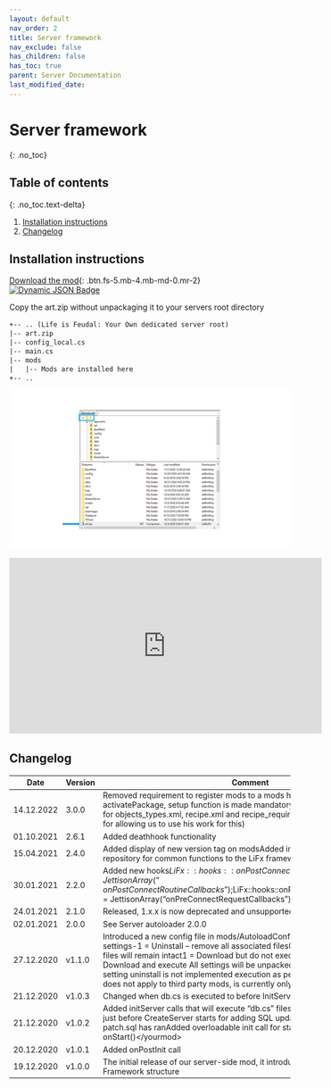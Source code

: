 ```yaml
---
layout: default
nav_order: 2
title: Server framework
nav_exclude: false
has_children: false
has_toc: true
parent: Server Documentation
last_modified_date:
---
```

# Server framework
{: .no_toc}

## Table of contents
{: .no_toc.text-delta}

1. [Installation instructions](#installation-instructions)
2. [Changelog](#changelog)

## Installation instructions

[Download the mod](https://github.com/LiF-x/ServerAutoloader/releases/latest){: .btn.fs-5.mb-4.mb-md-0.mr-2}&nbsp;[![Dynamic JSON Badge](https://img.shields.io/badge/dynamic/json?url=https%3A%2F%2Fapi.github.com%2Frepos%2FLiF-x%2FServerAutoloader%2Freleases%3Fper_page%3D1&amp;query=%24%5B0%5D.tag_name&amp;label=ServerAutoloader&amp;color=green)](https://github.com/LiF-x/ServerAutoloader/releases/latest)

Copy the art.zip without unpackaging it to your servers root directory

```
+-- .. (Life is Feudal: Your Own dedicated server root)
|-- art.zip
|-- config_local.cs
|-- main.cs
|-- mods
|   |-- Mods are installed here
+-- ..
```

![Directory structure](/uploads/lifx-server-setup-guide.png)

<iframe width="560" height="315" src="https://www.youtube-nocookie.com/embed/nVpZejuLZEg" title="YouTube video player" frameborder="0" allow="accelerometer; autoplay; clipboard-write; encrypted-media; gyroscope; picture-in-picture" allowfullscreen=""></iframe>

## Changelog

| Date | Version | Comment |
| --- | --- | --- |
| 14\.12.2022 | 3\.0.0 | Removed requirement to register mods to a mods hook, it is now handled by activatePackage, setup function is made mandatory. Added export functionality for objects\_types.xml, recipe.xml and recipe\_requirement.xml (credits to Basil for allowing us to use his work for this) |
| 01\.10.2021 | 2\.6.1 | Added deathhook functionality |
| 15\.04.2021 | 2\.4.0 | Added display of new version tag on modsAdded inclution of Utility a public repository for common functions to the LiFx framework |
| 30\.01.2021 | 2\.2.0 | Added new hooks$LiFx::hooks::onPostConnectRoutineCallbacks = JettisonArray(“onPostConnectRoutineCallbacks”);$LiFx::hooks::onPreConnectRequestCallbacks = JettisonArray(“onPreConnectRequestCallbacks”); |
| 24\.01.2021 | 2\.1.0 | Released, 1.x.x is now deprecated and unsupported |
| 02\.01.2021 | 2\.0.0 | See Server autoloader 2.0.0 |
| 27\.12.2020 | v1.1.0 | Introduced a new config file in mods/AutoloadConfig.csEach mod has 4 settings-1 = Uninstall – remove all associated files0 = Do nothing – excisting files will remain intact1 = Download but do not execute // Enables mod2 = Download and execute All settings will be unpacked with 0 as their default setting uninstall is not implemented execution as per now is for future use and does not apply to third party mods, is currently only used for LiFx main mod. |
| 21\.12.2020 | v1.0.3 | Changed when db.cs is executed to before InitServer to append sql to dump.sql |
| 21\.12.2020 | v1.0.2 | Added initServer calls that will execute “db.cs” files in mods/&lt;yourmod&gt;/db.cs just before CreateServer starts for adding SQL updates after dump.sql and patch.sql has ranAdded overloadable init call for starting packages loaded after onStart()&lt;/yourmod&gt; |
| 20\.12.2020 | v1.0.1 | Added onPostInit call |
| 19\.12.2020 | v1.0.0 | The initial release of our server-side mod, it introduces our LiFx Mod Framework structure |
